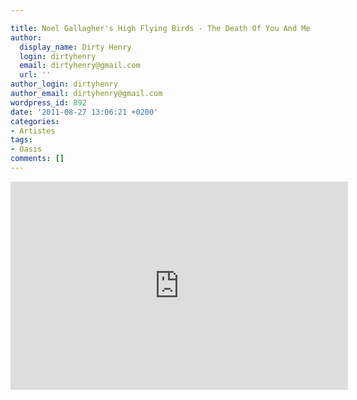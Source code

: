 ```yaml
---

title: Noel Gallagher's High Flying Birds - The Death Of You And Me
author:
  display_name: Dirty Henry
  login: dirtyhenry
  email: dirtyhenry@gmail.com
  url: ''
author_login: dirtyhenry
author_email: dirtyhenry@gmail.com
wordpress_id: 892
date: '2011-08-27 13:06:21 +0200'
categories:
- Artistes
tags:
- Oasis
comments: []
---
```

<iframe width="540" height="333" src="http://www.youtube.com/embed/kFx_IniNjfE" frameborder="0" allowfullscreen></iframe>
